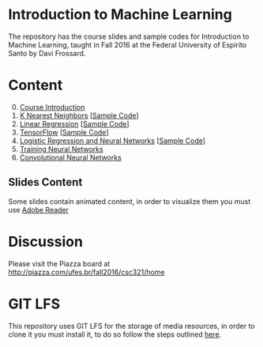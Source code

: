 # Introduction to Machine Learning

The repository has the course slides and sample codes for Introduction to Machine Learning, taught in Fall 2016 at the Federal University of Espirito Santo by Davi Frossard.

# Content
0. [Course Introduction](00_Intro/intro.pdf)
1. [K Nearest Neighbors](01_KNN/knn.pdf) [[Sample Code](01_KNN/Sample_Code)]
2. [Linear Regression](02_LinReg/linreg.pdf) [[Sample Code](02_LinReg/Sample_Code)]
3. [TensorFlow](03_TensorFlow/TensorFlow.pdf) [[Sample Code](03_TensorFlow/Sample_Code)]
4. [Logistic Regression and Neural Networks](04_LogRegAndNN/LogRegAndNN.pdf) [[Sample Code](04_LogRegAndNN/Sample_Code)]
5. [Training Neural Networks](05_TrainingNeuralNets/TrainingNeuralNets.pdf)
6. [Convolutional Neural Networks](06_ConvNets/ConvNets.pdf)

## Slides Content
Some slides contain animated content, in order to visualize them you must use [Adobe Reader](https://get.adobe.com/br/reader/)

# Discussion
Please visit the Piazza board at http://piazza.com/ufes.br/fall2016/csc321/home

# GIT LFS
This repository uses GIT LFS for the storage of media resources, in order to clone it you must install it, to do so follow the steps outlined [here](https://git-lfs.github.com/).
